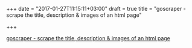 +++
date = "2017-01-27T11:15:11+03:00"
draft = true
title = "goscraper - scrape the title, description & images of an html page"

+++

<p><a href="https://github.com/badoux/goscraper">goscraper - scrape the title, description & images of an html page</a></p>
